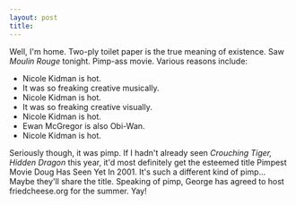 ```yaml
---
layout: post
title: 
---
```


Well, I'm home. Two-ply toilet paper is the true meaning of existence. Saw <i>Moulin Rouge</i> tonight. Pimp-ass movie. Various reasons include:

<ul>
<li>
Nicole Kidman is hot.

<li>
It was so freaking creative musically.

<li>
Nicole Kidman is hot.

<li>
It was so freaking creative visually.

<li>
Nicole Kidman is hot.

<li>
Ewan McGregor is also Obi-Wan.

<li>
Nicole Kidman is hot.

</ul>
Seriously though, it was pimp. If I hadn't already seen <i>Crouching Tiger, Hidden Dragon</i> this year, it'd most definitely get the esteemed title Pimpest Movie Doug Has Seen Yet In 2001. It's such a different kind of pimp... Maybe they'll share the title. Speaking of pimp, George has agreed to host friedcheese.org for the summer. Yay!
